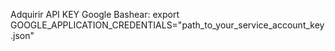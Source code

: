 Adquirir API KEY Google 
Bashear: 
export GOOGLE_APPLICATION_CREDENTIALS="path_to_your_service_account_key.json"
